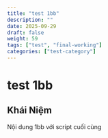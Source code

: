```yaml
---
title: "test 1bb"
description: ""
date: 2025-09-29
draft: false
weight: 59
tags: ["test", "final-working"]
categories: ["test-category"]
---
```


# test 1bb

<!-- **Mã:** 
**Nhóm:**  -->

## Khái Niệm

Nội dung 1bb với script cuối cùng